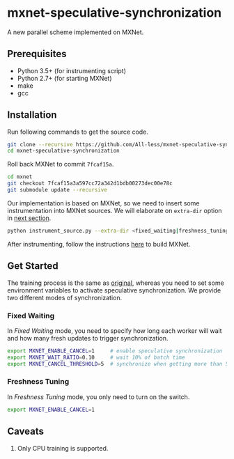 # mxnet-speculative-synchronization

A new parallel scheme implemented on MXNet.

## Prerequisites

- Python 3.5+ (for instrumenting script)
- Python 2.7+ (for starting MXNet)
- make
- gcc

## Installation

Run following commands to get the source code.

```bash
git clone --recursive https://github.com/All-less/mxnet-speculative-synchronization.git
cd mxnet-speculative-synchronization
```

Roll back MXNet to commit `7fcaf15a`.

```bash
cd mxnet
git checkout 7fcaf15a3a597cc72a342d1bdb00273dec00e78c
git submodule update --recursive
```

Our implementation is based on MXNet, so we need to insert some instrumentation into MXNet sources. We will elaborate on `extra-dir` option in [next section](#Run).

```bash
python instrument_source.py --extra-dir <fixed_waiting|freshness_tuning>
```

After instrumenting, follow the instructions [here](scripts/install-mxnet.sh) to build MXNet.

## Get Started

The training process is the same as [original](http://34.201.8.176/versions/0.11.0/tutorials/vision/large_scale_classification.html), whereas you need to set some environment variables to activate speculative synchronization. We provide two different modes of synchronization.

### Fixed Waiting

In *Fixed Waiting* mode, you need to specify how long each worker will wait and how many fresh updates to trigger synchronization.

```bash
export MXNET_ENABLE_CANCEL=1     # enable speculative synchronization
export MXNET_WAIT_RATIO=0.10     # wait 10% of batch time
export MXNET_CANCEL_THRESHOLD=5  # synchronize when getting more than 5 fresh updates.
```

### Freshness Tuning

In *Freshness Tuning* mode, you only need to turn on the switch.

```bash
export MXNET_ENABLE_CANCEL=1
```

## Caveats

1. Only CPU training is supported.
